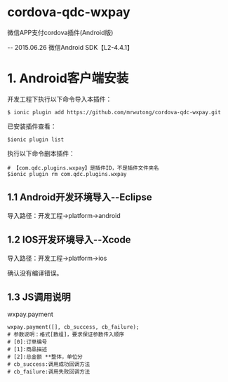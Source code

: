 # cordova-qdc-wxpay
微信APP支付cordova插件(Android版)

-- 2015.06.26 微信Android SDK【L2-4.4.1】

# 1. Android客户端安装
开发工程下执行以下命令导入本插件：

	$ ionic plugin add https://github.com/mrwutong/cordova-qdc-wxpay.git

已安装插件查看：

	$ionic plugin list


执行以下命令删本插件：

	# 【com.qdc.plugins.wxpay】是插件ID，不是插件文件夹名
	$ionic plugin rm com.qdc.plugins.wxpay

## 1.1 Android开发环境导入--Eclipse
导入路径：开发工程->platform->android

## 1.2 IOS开发环境导入--Xcode
导入路径：开发工程->platform->ios

确认没有编译错误。

## 1.3 JS调用说明

wxpay.payment

	wxpay.payment([], cb_success, cb_failure);
	# 参数说明：格式[数组]，要求保证参数传入顺序
	# [0]:订单编号
	# [1]:商品描述
	# [2]:总金额 **整体，单位分
	# cb_success:调用成功回调方法
	# cb_failure:调用失败回调方法

